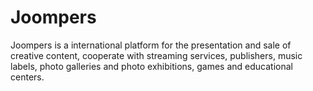 # Joompers
Joompers is a international platform for the presentation and sale of creative content, cooperate with streaming services, publishers, music labels, photo galleries and photo exhibitions, games and educational centers.

